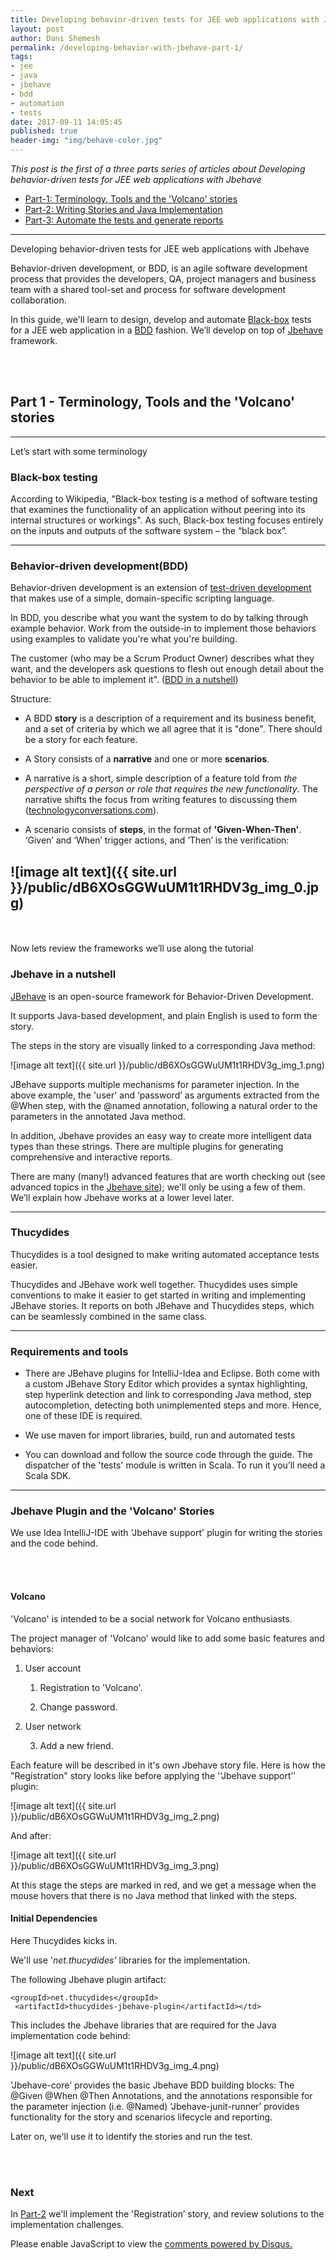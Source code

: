 ```yaml
---
title: Developing behavior-driven tests for JEE web applications with Jbehave - Part 1
layout: post
author: Dani Shemesh
permalink: /developing-behavior-with-jbehave-part-1/
tags:
- jee
- java
- jbehave
- bdd
- automation
- tests
date: 2017-09-11 14:05:45
published: true
header-img: "img/behave-color.jpg"
---
```


<i>This post is the first of a three parts series of articles about Developing behavior-driven tests for JEE web applications with Jbehave</i>

* [Part-1: Terminology, Tools and the 'Volcano' stories](https://fullgc.github.io/developing-behavior-with-jbehave-part-1)
* [Part-2: Writing Stories and Java Implementation](https://fullgc.github.io/developing-behavior-driven-tests-for-JEE-web-applications-with-Jbehave-part-2)
* [Part-3: Automate the tests and generate reports](https://fullgc.github.io/developing-behavior-driven-tests-for-JEE-web-applications-with-Jbehave-part-3)

------------------------------------------------------------------------------------------

Developing behavior-driven tests for JEE web applications with Jbehave

Behavior-driven development, or BDD, is an agile software development process that provides the developers, QA, project managers and business team with a shared tool-set and process for software development collaboration.

In this guide, we'll learn to design, develop and automate [Black-box](https://en.wikipedia.org/wiki/Black-box_testing) tests for a JEE web application in a [BDD](https://en.wikipedia.org/wiki/Behavior-driven_development) fashion. We’ll develop on top of [Jbehave](https://jbehave.org/) framework.

<br><br>
## Part 1 - Terminology, Tools and the 'Volcano' stories
---

Let’s start with some terminology


### **Black-box testing**

According to Wikipedia, "Black-box testing is a method of software testing that examines the functionality of an application without peering into its internal structures or workings". As such, Black-box testing focuses entirely on the inputs and outputs of the software system – the “black box”.

-------------------------------------------------------------------------------------------------------------------------------------------------------------------------------------------------------------------------------------------------------------------------------------------------------

### **Behavior-driven development(BDD)**

Behavior-driven development is an extension of [test-driven development](https://en.wikipedia.org/wiki/Test-driven_development) that makes use of a simple, domain-specific scripting language.

In BDD, you describe what you want the system to do by talking through example behavior. Work from the outside-in to implement those behaviors using examples to validate you're what you're building.

The customer (who may be a Scrum Product Owner) describes what they want, and the developers ask questions to flesh out enough detail about the behavior to be able to implement it". ([BDD in a nutshell](http://agilecoach.typepad.com/agile-coaching/2012/03/bdd-in-a-nutshell.html))

Structure:

* A BDD **story** is a description of a requirement and its business benefit, and a set of criteria by which we all agree that it is "done". There should be a story for each feature.

* A Story consists of a **narrative** and one or more **scenarios**.

* A narrative is a short, simple description of a feature told from *the perspective of a person or role that requires the new functionality*. The narrative shifts the focus from writing features to discussing them ([technologyconversations.com](https://technologyconversations.com/2013/11/17/behavior-driven-development-bdd-value-through-collaboration-part-2-narrative/)).

* A scenario consists of **steps**, in the format of **'Given-When-Then'**. ‘Given’ and ‘When’ trigger actions, and ‘Then’ is the verification:

![image alt text]({{ site.url }}/public/dB6XOsGGWuUM1t1RHDV3g_img_0.jpg)
-------------------------------------------------------------------------------------------------------------------------------------------------------------------------------------------------------------------------------------------------------------------------------------------------------

<br><br>
Now lets review the frameworks we’ll use along the tutorial

### **Jbehave in a nutshell**

[JBehave](https://jbehave.org/) is an open-source framework for Behavior-Driven Development.

It supports Java-based development, and plain English is used to form the story.

The steps in the story are visually linked to a corresponding Java method:

![image alt text]({{ site.url }}/public/dB6XOsGGWuUM1t1RHDV3g_img_1.png)

JBehave supports multiple mechanisms for parameter injection. In the above example, the 'user' and ‘password’ as arguments extracted from the @When step, with the @named annotation, following a natural order to the parameters in the annotated Java method.

In addition, Jbehave provides an easy way to create more intelligent data types than these strings. There are multiple plugins for generating comprehensive and interactive reports.

There are many (many!) advanced features that are worth checking out (see advanced topics in the [Jbehave site](https://jbehave.org/reference/stable/reporting-stories.html)); we'll only be using a few of them. We’ll explain how Jbehave works at a lower level later.

-------------------------------------------------------------------------------------------------------------------------------------------------------------------------------------------------------------------------------------------------------------------------
### **Thucydides**

Thucydides is a tool designed to make writing automated acceptance tests easier.

Thucydides and JBehave work well together. Thucydides uses simple conventions to make it easier to get started in writing and implementing JBehave stories. It reports on both JBehave and Thucydides steps, which can be seamlessly combined in the same class.

----------------------------------------------------------------------------------------------------------------------------------------------------------------------------------------------------------------------------------------------------------------
### **Requirements and tools**

* There are JBehave plugins for IntelliJ-Idea and Eclipse. Both come with a custom JBehave Story Editor which provides a syntax highlighting, step hyperlink detection and link to corresponding Java method, step autocompletion, detecting both unimplemented steps and more. Hence, one of these IDE is required.

* We use maven for import libraries, build, run and automated tests

* You can download and follow the source code through the guide. The dispatcher of the 'tests' module is written in Scala. To run it you’ll need a Scala SDK.

-------------------------------------------------------------------------------------------------------------------------------------------------------------------------------------------------------------------------------------------------------------------------------------------------------
### **Jbehave Plugin and the 'Volcano' Stories**

We use Idea IntelliJ-IDE with 'Jbehave support' plugin for writing the stories and the code behind.

<br><br>
#### Volcano

'Volcano' is intended to be a social network for Volcano enthusiasts.

The project manager of 'Volcano' would like to add some basic features and behaviors:

1. User account

    1. Registration to 'Volcano'.

    2. Change password.

2. User network

    3. Add a new friend.

Each feature will be described in it's own Jbehave story file. Here is how the "Registration" story looks like before applying the '‘Jbehave support’’ plugin:

![image alt text]({{ site.url }}/public/dB6XOsGGWuUM1t1RHDV3g_img_2.png)

And after:

![image alt text]({{ site.url }}/public/dB6XOsGGWuUM1t1RHDV3g_img_3.png)

At this stage the steps are marked in red, and we get a message when the mouse hovers that there is no Java method that linked with the steps.

#### Initial Dependencies

Here Thucydides kicks in.

We'll use '*net.thucydides’* libraries for the implementation.

The following Jbehave plugin artifact:

````
<groupId>net.thucydides</groupId>
 <artifactId>thucydides-jbehave-plugin</artifactId></td>
````


This includes the Jbehave libraries that are required for the Java implementation code behind:

  ![image alt text]({{ site.url }}/public/dB6XOsGGWuUM1t1RHDV3g_img_4.png)

'Jbehave-core' provides the basic Jbehave BDD building blocks: The @Given @When @Then Annotations, and the annotations responsible for the parameter injection (i.e. @Named) ‘Jbehave-junit-runner’ provides functionality for the story and scenarios lifecycle and reporting.

Later on, we'll use it to identify the stories and run the test.

<br><br>
### **Next**

In [Part-2](https://fullgc.github.io/developing-behavior-driven-tests-for-JEE-web-applications-with-Jbehave-part-2) we'll implement the 'Registration’ story, and review solutions to the implementation challenges.

<div id="disqus_thread"></div>
<script>
/**
*  RECOMMENDED CONFIGURATION VARIABLES: EDIT AND UNCOMMENT THE SECTION BELOW TO INSERT DYNAMIC VALUES FROM YOUR PLATFORM OR CMS.
*  LEARN WHY DEFINING THESE VARIABLES IS IMPORTANT: https://disqus.com/admin/universalcode/#configuration-variables*/
var disqus_config = function () {
this.page.url = "https://fullgc.github.io/developing-behavior-with-jbehave-part-1/"
this.page.identifier = bdd-1
};
(function() { // DON'T EDIT BELOW THIS LINE
var d = document, s = d.createElement('script');
s.src = 'https://FullGC.disqus.com/embed.js';
s.setAttribute('data-timestamp', +new Date());
(d.head || d.body).appendChild(s);
})();
</script>
<noscript>Please enable JavaScript to view the <a href="https://disqus.com/?ref_noscript">comments powered by Disqus.</a></noscript>
